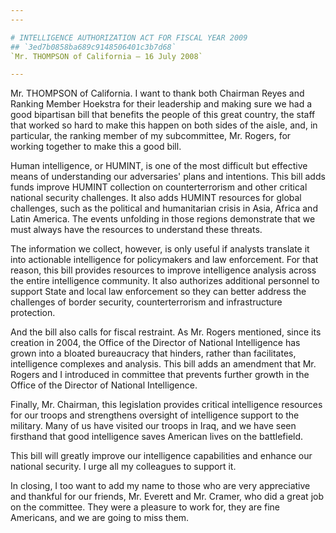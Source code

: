 ```yaml
---
---

# INTELLIGENCE AUTHORIZATION ACT FOR FISCAL YEAR 2009
## `3ed7b0858ba689c9148506401c3b7d68`
`Mr. THOMPSON of California — 16 July 2008`

---
```



Mr. THOMPSON of California. I want to thank both Chairman Reyes and 
Ranking Member Hoekstra for their leadership and making sure we had a 
good bipartisan bill that benefits the people of this great country, 
the staff that worked so hard to make this happen on both sides of the 
aisle, and, in particular, the ranking member of my subcommittee, Mr. 
Rogers, for working together to make this a good bill.

Human intelligence, or HUMINT, is one of the most difficult but 
effective means of understanding our adversaries' plans and intentions. 
This bill adds funds improve HUMINT collection on counterterrorism and 
other critical national security challenges. It also adds HUMINT 
resources for global challenges, such as the political and humanitarian 
crisis in Asia, Africa and Latin America. The events unfolding in those 
regions demonstrate that we must always have the resources to 
understand these threats.

The information we collect, however, is only useful if analysts 
translate it into actionable intelligence for policymakers and law 
enforcement. For that reason, this bill provides resources to improve 
intelligence analysis across the entire intelligence community. It also 
authorizes additional personnel to support State and local law 
enforcement so they can better address the challenges of border 
security, counterterrorism and infrastructure protection.

And the bill also calls for fiscal restraint. As Mr. Rogers 
mentioned, since its creation in 2004, the Office of the Director of 
National Intelligence has grown into a bloated bureaucracy that 
hinders, rather than facilitates, intelligence complexes and analysis. 
This bill adds an amendment that Mr. Rogers and I introduced in 
committee that prevents further growth in the Office of the Director of 
National Intelligence.

Finally, Mr. Chairman, this legislation provides critical 
intelligence resources for our troops and strengthens oversight of 
intelligence support to the military. Many of us have visited our 
troops in Iraq, and we have seen firsthand that good intelligence saves 
American lives on the battlefield.

This bill will greatly improve our intelligence capabilities and 
enhance our national security. I urge all my colleagues to support it.

In closing, I too want to add my name to those who are very 
appreciative and thankful for our friends, Mr. Everett and Mr. Cramer, 
who did a great job on the committee. They were a pleasure to work for, 
they are fine Americans, and we are going to miss them.